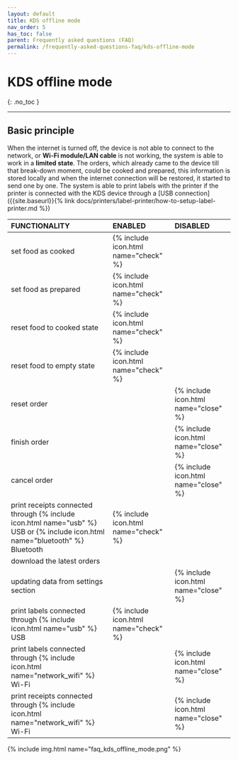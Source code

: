 ```yaml
---
layout: default
title: KDS offline mode
nav_order: 5
has_toc: false
parent: Frequently asked questions (FAQ)
permalink: /frequently-asked-questions-faq/kds-offline-mode
---
```


# KDS offline mode
{: .no_toc }

---

## Basic principle
When the internet is turned off, the device is not able to connect to the network, or **Wi-Fi module/LAN cable** is not working, the system is able to work in a **limited state**. The orders, which already came to the device till that break-down moment, could be cooked and prepared, this information is stored locally and when the internet connection will be restored, it started to send one by one. The system is able to print labels with the printer if the printer is connected with the KDS device through a [USB connection]({{site.baseurl}}{% link docs/printers/label-printer/how-to-setup-label-printer.md %})



| FUNCTIONALITY									| <span class="text-green-100">ENABLED</span>  | <span class="text-red-100">DISABLED</span> |
|:------------------------------------------------------|:------|:------|
| set food as cooked									| <span class="text-green-100">{% include icon.html name="check" %}</span>|  |
| set food as prepared									| <span class="text-green-100">{% include icon.html name="check" %}</span>|  |
| reset food to cooked state							| <span class="text-green-100">{% include icon.html name="check" %}</span>|  |
| reset food to empty state								| <span class="text-green-100">{% include icon.html name="check" %}</span>|  |
| reset order											|  | <span class="text-red-100">{% include icon.html name="close" %}</span>|
| finish order											|  | <span class="text-red-100">{% include icon.html name="close" %}</span>|
| cancel order											|  | <span class="text-red-100">{% include icon.html name="close" %}</span>|
| print receipts connected through {% include icon.html name="usb" %} USB or {% include icon.html name="bluetooth" %} Bluetooth		| <span class="text-green-100">{% include icon.html name="check" %}</span>|  |
| download the latest orders							|  |  |
| updating data from settings section					|  | <span class="text-red-100">{% include icon.html name="close" %}</span>|
| print labels connected through {% include icon.html name="usb" %} USB					| <span class="text-green-100">{% include icon.html name="check" %}</span>|  |
| print labels connected through {% include icon.html name="network_wifi" %} Wi-Fi					|  | <span class="text-red-100">{% include icon.html name="close" %}</span>|
| print receipts connected through {% include icon.html name="network_wifi" %} Wi-Fi				|  | <span class="text-red-100">{% include icon.html name="close" %}</span>|

<!-- ## Working functionality offline
- set food as cooked
- set food as prepared
- reset food to cooked state
- reset food to empty state
- print labels connected through USB
- print receipts connected through USB or Bluetooth

## Disabled functionality in offline mode
- reset order
- finish order
- cancel order
- download the latest orders
- updating data from settings section
- print labels connected through Wi-Fi
- print receipts connected through Wi-Fi -->

{% include img.html name="faq_kds_offline_mode.png" %}